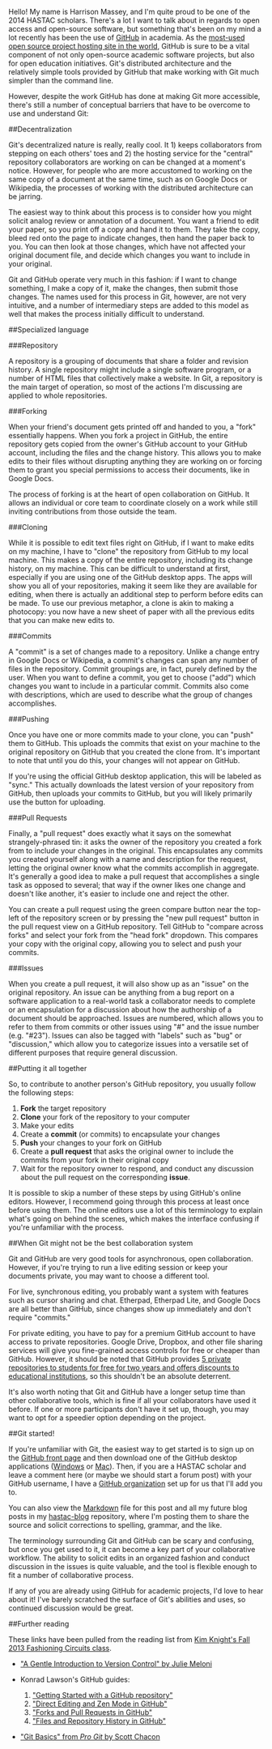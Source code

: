 Hello!  My name is Harrison Massey, and I'm quite proud to be one of the 2014 HASTAC scholars.  There's a lot I want to talk about in regards to open access and open-source software, but something that's been on my mind a lot recently has been the use of [GitHub](https://github.com) in academia.  As the [most-used open source project hosting site in the world][1], GitHub is sure to be a vital component of not only open-source academic software projects, but also for open education initiatives.  Git's distributed architecture and the relatively simple tools provided by GitHub that make working with Git much simpler than the command line.

However, despite the work GitHub has done at making Git more accessible, there's still a number of conceptual barriers that have to be overcome to use and understand Git:

##Decentralization

Git's decentralized nature is really, really cool.  It 1) keeps collaborators from stepping on each others' toes and 2) the hosting service for the "central" repository collaborators are working on can be changed at a moment's notice.  However, for people who are more accustomed to working on the same copy of a document at the same time, such as on Google Docs or Wikipedia, the processes of working with the distributed architecture can be jarring.

The easiest way to think about this process is to consider how you might solicit analog review or annotation of a document.  You want a friend to edit your paper, so you print off a copy and hand it to them.  They take the copy, bleed red onto the page to indicate changes, then hand the paper back to you.  You can then look at those changes, which have not affected your original document file, and decide which changes you want to include in your original.

Git and GitHub operate very much in this fashion: if I want to change something, I make a copy of it, make the changes, then submit those changes.  The names used for this process in Git, however, are not very intuitive, and a number of intermediary steps are added to this model as well that makes the process initially difficult to understand.

##Specialized language

###Repository

A repository is a grouping of documents that share a folder and revision history.  A single repository might include a single software program, or a number of HTML files that collectively make a website.  In Git, a repository is the main target of operation, so most of the actions I'm discussing are applied to whole repositories.

###Forking

When your friend's document gets printed off and handed to you, a "fork" essentially happens.  When you fork a project in GitHub, the entire repository gets copied from the owner's GitHub account to your GitHub account, including the files and the change history.  This allows you to make edits to their files without disrupting anything they are working on or forcing them to grant you special permissions to access their documents, like in Google Docs.

The process of forking is at the heart of open collaboration on GitHub.  It allows an individual or core team to coordinate closely on a work while still inviting contributions from those outside the team.

###Cloning

While it is possible to edit text files right on GitHub, if I want to make edits on my machine, I have to "clone" the repository from GitHub to my local machine.  This makes a copy of the entire repository, including its change history, on my machine.  This can be difficult to understand at first, especially if you are using one of the GitHub desktop apps.  The apps will show you all of your repositories, making it seem like they are available for editing, when there is actually an additional step to perform before edits can be made.  To use our previous metaphor, a clone is akin to making a photocopy: you now have a new sheet of paper with all the previous edits that you can make new edits to.

###Commits

A "commit" is a set of changes made to a repository.  Unlike a change entry in Google Docs or Wikipedia, a commit's changes can span any number of files in the repository.  Commit groupings are, in fact, purely defined by the user.  When you want to define a commit, you get to choose ("add") which changes you want to include in a particular commit.  Commits also come with descriptions, which are used to describe what the group of changes accomplishes.

###Pushing

Once you have one or more commits made to your clone, you can "push" them to GitHub.  This uploads the commits that exist on your machine to the original repository on GitHub that you created the clone from.  It's important to note that until you do this, your changes will not appear on GitHub.

If you're using the official GitHub desktop application, this will be labeled as "sync."  This actually downloads the latest version of your repository from GitHub, then uploads your commits to GitHub, but you will likely primarily use the button for uploading.

###Pull Requests

Finally, a "pull request" does exactly what it says on the somewhat strangely-phrased tin: it asks the owner of the repository you created a fork from to include your changes in the original.  This encapsulates any commits you created yourself along with a name and description for the request, letting the original owner know what the commits accomplish in aggregate.  It's generally a good idea to make a pull request that accomplishes a single task as opposed to several; that way if the owner likes one change and doesn't like another, it's easier to include one and reject the other.

You can create a pull request using the green compare button near the top-left of the repository screen or by pressing the "new pull request" button in the pull request view on a GitHub repository.  Tell GitHub to "compare across forks" and select your fork from the "head fork" dropdown.  This compares your copy with the original copy, allowing you to select and push your commits.

###Issues

When you create a pull request, it will also show up as an "issue" on the original repository.  An issue can be anything from a bug report on a software application to a real-world task a collaborator needs to complete or an encapsulation for a discussion about how the authorship of a document should be approached.  Issues are numbered, which allows you to refer to them from commits or other issues using "#" and the issue number (e.g. "#23").  Issues can also be tagged with "labels" such as "bug" or "discussion," which allow you to categorize issues into a versatile set of different purposes that require general discussion.

##Putting it all together

So, to contribute to another person's GitHub repository, you usually follow the following steps:

1. **Fork** the target repository
2. **Clone** your fork of the repository to your computer
3. Make your edits
4. Create a **commit** (or commits) to encapsulate your changes
5. **Push** your changes to your fork on GitHub
6. Create a **pull request** that asks the original owner to include the commits from your fork in their original copy
7. Wait for the repository owner to respond, and conduct any discussion about the pull request on the corresponding **issue**.

It is possible to skip a number of these steps by using GitHub's online editors.  However, I recommend going through this process at least once before using them.  The online editors use a lot of this terminology to explain what's going on behind the scenes, which makes the interface confusing if you're unfamiliar with the process.

##When Git might not be the best collaboration system

Git and GitHub are very good tools for asynchronous, open collaboration.  However, if you're trying to run a live editing session or keep your documents private, you may want to choose a different tool.

For live, synchronous editing, you probably want a system with features such as cursor sharing and chat.  Etherpad, Etherpad Lite, and Google Docs are all better than GitHub, since changes show up immediately and don't require "commits."

For private editing, you have to pay for a premium GitHub account to have access to private repositories.  Google Drive, Dropbox, and other file sharing services will give you fine-grained access controls for free or cheaper than GitHub.  However, it should be noted that GitHub provides [5 private repositories to students for free for two years and offers discounts to educational institutions](https://github.com/edu), so this shouldn't be an absolute deterrent.

It's also worth noting that Git and GitHub have a longer setup time than other collaborative tools, which is fine if all your collaborators have used it before.  If one or more participants don't have it set up, though, you may want to opt for a speedier option depending on the project.

##Git started!

If you're unfamiliar with Git, the easiest way to get started is to sign up on the [GitHub front page](http://github.com) and then download one of the GitHub desktop applications ([Windows](http://windows.github.com/) or [Mac](http://mac.github.com)).  Then, if you are a HASTAC scholar and leave a comment here (or maybe we should start a forum post) with your GitHub username, I have a [GitHub organization](https://github.com/hastac-scholars) set up for us that I'll add you to.

You can also view the [Markdown](http://daringfireball.net/projects/markdown/) file for this post and all my future blog posts in my [hastac-blog](https://github.com/Harrison-M/hastac-blog) repository, where I'm posting them to share the source and solicit corrections to spelling, grammar, and the like.

The terminology surrounding Git and GitHub can be scary and confusing, but once you get used to it, it can become a key part of your collaborative workflow.  The ability to solicit edits in an organized fashion and conduct discussion in the issues is quite valuable, and the tool is flexible enough to fit a number of collaborative process.

If any of you are already using GitHub for academic projects, I'd love to hear about it!  I've barely scratched the surface of Git's abilities and uses, so continued discussion would be great.

##Further reading

These links have been pulled from the reading list from [Kim Knight's Fall 2013 Fashioning Circuits class](http://fashioningcircuits.com/?page_id=1436).

* ["A Gentle Introduction to Version Control" by Julie Meloni](http://chronicle.com/blogs/profhacker/a-gentle-introduction-to-version-control/23064)

* Konrad Lawson's GitHub guides:

    1. ["Getting Started with a GitHub repository"](http://chronicle.com/blogs/profhacker/getting-started-with-a-github-repository/47393)
    2. ["Direct Editing and Zen Mode in GitHub"](http://chronicle.com/blogs/profhacker/direct-editing-and-zen-mode-in-github/47497)
    3. ["Forks and Pull Requests in GitHub"](http://chronicle.com/blogs/profhacker/forks-and-pull-requests-in-github/47753)
    4. ["Files and Repository History in GitHub"](http://chronicle.com/blogs/profhacker/file-and-repository-history-in-github/48047)

* ["Git Basics" from *Pro Git* by Scott Chacon](http://git-scm.com/book/en/Getting-Started-Git-Basics)

[1]: http://readwrite.com/2011/06/02/github-has-passed-sourceforge "Github Has Surpassed Sourceforge and Google Code in Popularity"
